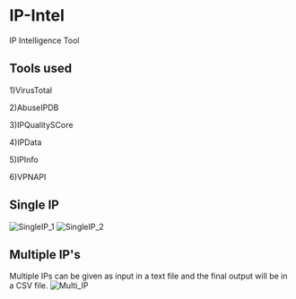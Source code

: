 # IP-Intel
IP Intelligence Tool 

## Tools used

1)VirusTotal

2)AbuseIPDB

3)IPQualitySCore

4)IPData

5)IPInfo

6)VPNAPI

## Single IP 
![SingleIP_1](https://github.com/hem675/IP-Intel/assets/76170189/de3dbd46-9a71-4807-be0c-42acd3c6d98d)
![SingleIP_2](https://github.com/hem675/IP-Intel/assets/76170189/3cb3ee96-90a6-4da1-a244-42bbfa74f040)

## Multiple IP's
Multiple IPs can be given as input in a text file and the final output will be in a CSV file.
![Multi_IP](https://github.com/hem675/IP-Intel/assets/76170189/1832e00c-841f-4cd1-b149-e1fa36f69eca)
